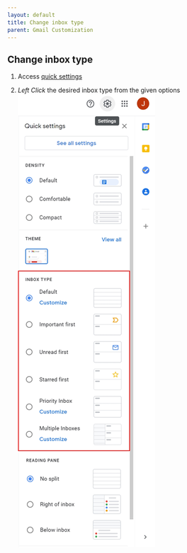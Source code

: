 ```yaml
---
layout: default
title: Change inbox type
parent: Gmail Customization
---
```


## Change inbox type

1. Access [quick settings](https://joonior-programmer.github.io/Gmail_Docs/docs/basics)

2. *Left Click* the desired inbox type from the given options
    <img src = "https://github.com/Joonior-Programmer/Gmail_Docs/blob/master/assets/images/ChangeInboxType/Inbox_type.png?raw=true">
